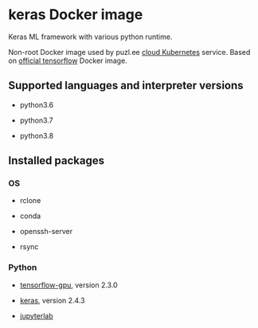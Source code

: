 # keras Docker image

Keras ML framework with various python runtime.

Non-root Docker image used by puzl.ee [cloud Kubernetes](https://puzl.ee) service. Based on [official tensorflow](https://hub.docker.com/r/tensorflow/tensorflow) Docker image.
## Supported languages and interpreter versions

- python3.6

- python3.7

- python3.8

## Installed packages
### OS
- rclone

- conda

- openssh-server

- rsync

### Python
- [tensorflow-gpu](https://pypi.org/project/tensorflow-gpu/), version 2.3.0

- [keras](https://pypi.org/project/keras/), version 2.4.3

- [jupyterlab](https://pypi.org/project/jupyterlab/)


